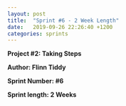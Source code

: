 ```yaml
---
layout: post
title:  "Sprint #6 - 2 Week Length"
date:   2019-09-26 22:26:40 +1200
categories: sprints
---
```


**Project #2: Taking Steps**

**Author: Flinn Tiddy**

**Sprint Number: #6**

**Sprint length: 2 Weeks**